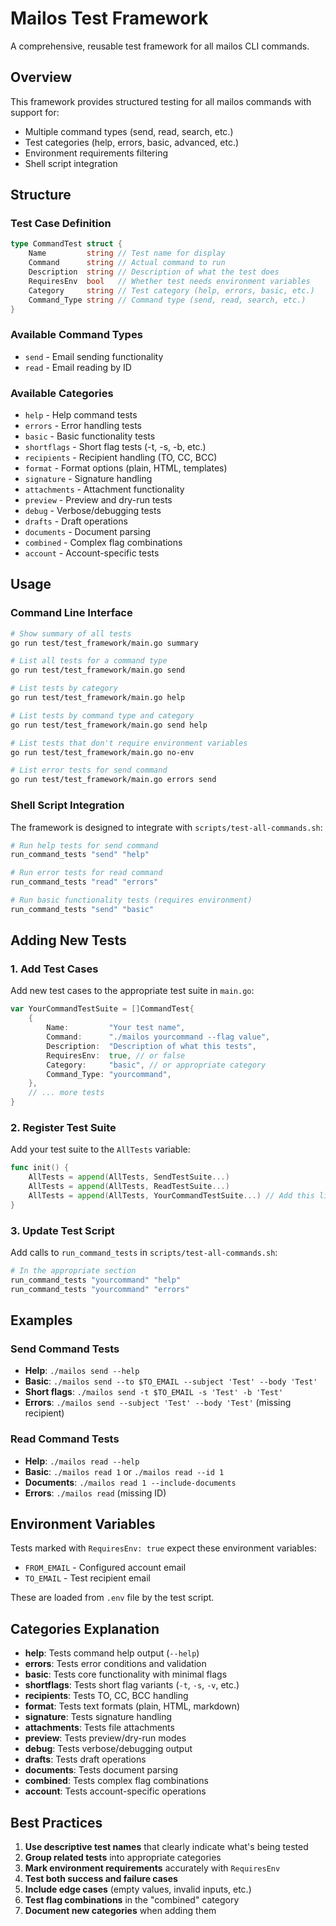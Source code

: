 # Mailos Test Framework

A comprehensive, reusable test framework for all mailos CLI commands.

## Overview

This framework provides structured testing for all mailos commands with support for:
- Multiple command types (send, read, search, etc.)
- Test categories (help, errors, basic, advanced, etc.)
- Environment requirements filtering
- Shell script integration

## Structure

### Test Case Definition
```go
type CommandTest struct {
    Name         string // Test name for display
    Command      string // Actual command to run
    Description  string // Description of what the test does
    RequiresEnv  bool   // Whether test needs environment variables
    Category     string // Test category (help, errors, basic, etc.)
    Command_Type string // Command type (send, read, search, etc.)
}
```

### Available Command Types
- `send` - Email sending functionality
- `read` - Email reading by ID

### Available Categories
- `help` - Help command tests
- `errors` - Error handling tests  
- `basic` - Basic functionality tests
- `shortflags` - Short flag tests (-t, -s, -b, etc.)
- `recipients` - Recipient handling (TO, CC, BCC)
- `format` - Format options (plain, HTML, templates)
- `signature` - Signature handling
- `attachments` - Attachment functionality
- `preview` - Preview and dry-run tests
- `debug` - Verbose/debugging tests
- `drafts` - Draft operations
- `documents` - Document parsing
- `combined` - Complex flag combinations
- `account` - Account-specific tests

## Usage

### Command Line Interface

```bash
# Show summary of all tests
go run test/test_framework/main.go summary

# List all tests for a command type
go run test/test_framework/main.go send

# List tests by category
go run test/test_framework/main.go help

# List tests by command type and category
go run test/test_framework/main.go send help

# List tests that don't require environment variables
go run test/test_framework/main.go no-env

# List error tests for send command
go run test/test_framework/main.go errors send
```

### Shell Script Integration

The framework is designed to integrate with `scripts/test-all-commands.sh`:

```bash
# Run help tests for send command
run_command_tests "send" "help"

# Run error tests for read command  
run_command_tests "read" "errors"

# Run basic functionality tests (requires environment)
run_command_tests "send" "basic"
```

## Adding New Tests

### 1. Add Test Cases

Add new test cases to the appropriate test suite in `main.go`:

```go
var YourCommandTestSuite = []CommandTest{
    {
        Name:         "Your test name",
        Command:      "./mailos yourcommand --flag value",
        Description:  "Description of what this tests",
        RequiresEnv:  true, // or false
        Category:     "basic", // or appropriate category
        Command_Type: "yourcommand",
    },
    // ... more tests
}
```

### 2. Register Test Suite

Add your test suite to the `AllTests` variable:

```go
func init() {
    AllTests = append(AllTests, SendTestSuite...)
    AllTests = append(AllTests, ReadTestSuite...)
    AllTests = append(AllTests, YourCommandTestSuite...) // Add this line
}
```

### 3. Update Test Script

Add calls to `run_command_tests` in `scripts/test-all-commands.sh`:

```bash
# In the appropriate section
run_command_tests "yourcommand" "help"
run_command_tests "yourcommand" "errors"
```

## Examples

### Send Command Tests
- **Help**: `./mailos send --help`
- **Basic**: `./mailos send --to $TO_EMAIL --subject 'Test' --body 'Test'`
- **Short flags**: `./mailos send -t $TO_EMAIL -s 'Test' -b 'Test'`
- **Errors**: `./mailos send --subject 'Test' --body 'Test'` (missing recipient)

### Read Command Tests  
- **Help**: `./mailos read --help`
- **Basic**: `./mailos read 1` or `./mailos read --id 1`
- **Documents**: `./mailos read 1 --include-documents`
- **Errors**: `./mailos read` (missing ID)

## Environment Variables

Tests marked with `RequiresEnv: true` expect these environment variables:
- `FROM_EMAIL` - Configured account email
- `TO_EMAIL` - Test recipient email

These are loaded from `.env` file by the test script.

## Categories Explanation

- **help**: Tests command help output (`--help`)
- **errors**: Tests error conditions and validation
- **basic**: Tests core functionality with minimal flags
- **shortflags**: Tests short flag variants (`-t`, `-s`, `-v`, etc.)
- **recipients**: Tests TO, CC, BCC handling
- **format**: Tests text formats (plain, HTML, markdown)
- **signature**: Tests signature handling
- **attachments**: Tests file attachments
- **preview**: Tests preview/dry-run modes
- **debug**: Tests verbose/debugging output
- **drafts**: Tests draft operations
- **documents**: Tests document parsing
- **combined**: Tests complex flag combinations
- **account**: Tests account-specific operations

## Best Practices

1. **Use descriptive test names** that clearly indicate what's being tested
2. **Group related tests** into appropriate categories
3. **Mark environment requirements** accurately with `RequiresEnv`
4. **Test both success and failure cases** 
5. **Include edge cases** (empty values, invalid inputs, etc.)
6. **Test flag combinations** in the "combined" category
7. **Document new categories** when adding them